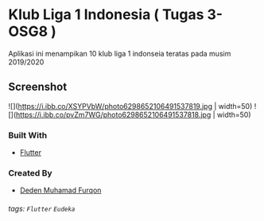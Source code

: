 # Klub Liga 1 Indonesia ( Tugas 3- OSG8 )
Aplikasi ini menampikan 10 klub liga 1 indonseia teratas pada musim 2019/2020

## Screenshot
![](https://i.ibb.co/XSYPVbW/photo6298652106491537819.jpg | width=50)
![](https://i.ibb.co/pvZm7WG/photo6298652106491537818.jpg | width=50)

### Built With
- [Flutter](https://flutter.dev)


### Created By
- [Deden Muhamad Furqon](https://github.com/furqoncreative)


###### tags: `Flutter` `Eudeka`
